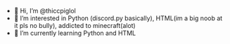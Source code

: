 - 👋 Hi, I’m @thiccpiglol
- 👀 I’m interested in Python (discord.py basically), HTML(im a big noob at it pls no bully), addicted to minecraft(alot)
- 🌱 I’m currently learning Python and HTML 

<!---
thiccpiglol/thiccpiglol is a ✨ special ✨ repository because its `README.md` (this file) appears on your GitHub profile.
You can click the Preview link to take a look at your changes.
--->
